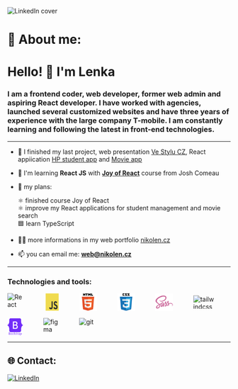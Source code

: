 
![LinkedIn cover](https://github.com/NikoLenCZ/NikoLenCZ/assets/55710950/00fbc228-edc6-4b27-8bf5-c13e2713e89a)




# 💫 About me:
<h1>Hello! 👋 I'm Lenka</h1>
<h3 >I am a frontend coder, web developer, former web admin and aspiring React developer. I have worked
with agencies, launched several customized websites and have three years of experience with the large
company T-mobile. I am constantly learning and following the latest in front-end technologies.</h3>

***


<!-- - 🔭 I' working on [**Joy of React**](https://www.joyofreact.com/) course from Josh Comeau ) -->

- 👯 I finished my last project, web presentation [Ve Stylu CZ](https://detailing-vestylu.cz/), React appiication [HP student app](https://nikolencz.github.io/hp-student-app/) and [Movie app](https://nikolen-movie-app.vercel.app/)

- 🌱 I'm learning **React JS** with [**Joy of React**](https://www.joyofreact.com/) course from Josh Comeau 

- 🧭 my plans: <br>

     ⚛️ finished course Joy of React <br>
     ⚛️ improve my React applications for student management and movie search <br>
     🟦 learn TypeScript

- 👨‍💻 more informations in my web portfolio [nikolen.cz](https://nikolen.cz/)

- 📫 you can email me: **web@nikolen.cz**

***

<h3 align="left">Technologies and tools:</h3>
<p align="left" style="display: flex; align-items: center; gap: 1rem; flex-wrap: wrap;">
<img  src="https://cdn.jsdelivr.net/gh/devicons/devicon/icons/react/react-original.svg" alt="React" width="40" height="40" style="padding-right:10px;"/>
&nbsp;
<img src="https://raw.githubusercontent.com/devicons/devicon/master/icons/javascript/javascript-original.svg" alt="javascript" width="30" height="40" style="padding-right:10px;"/>
&nbsp;
 <img src="https://raw.githubusercontent.com/devicons/devicon/master/icons/html5/html5-original-wordmark.svg" alt="html5" width="40" height="40" style="padding-right:10px;"/>
&nbsp;
 <img src="https://raw.githubusercontent.com/devicons/devicon/master/icons/css3/css3-original-wordmark.svg" alt="css3" width="40" height="40" style="padding-right:10px;"/>
&nbsp;
 <img src="https://raw.githubusercontent.com/devicons/devicon/master/icons/sass/sass-original.svg" alt="sass" width="40" height="40" style="padding-right:10px;"/>
&nbsp;
 <img src="https://static-00.iconduck.com/assets.00/tailwind-css-icon-2048x1229-u8dzt4uh.png" alt="tailwindcss" width="50" height="30" style="padding-right:10px;"/> 
&nbsp;
<img src="https://raw.githubusercontent.com/devicons/devicon/master/icons/bootstrap/bootstrap-plain-wordmark.svg" alt="bootstrap" width="35" height="40" style="padding-right:10px;"/> 
&nbsp;
<img src="https://www.vectorlogo.zone/logos/figma/figma-icon.svg" alt="figma" width="35" height="40" style="padding-right:10px;"/>
&nbsp;
<!-- <img src="https://raw.githubusercontent.com/devicons/devicon/master/icons/photoshop/photoshop-line.svg" alt="photoshop" width="40" height="40"/>
<img src="https://cdn.pixabay.com/photo/2020/03/20/21/04/gimp-4952017_960_720.png" alt="gimp" width="40" height="40"/>
<img src="https://cdn.worldvectorlogo.com/logos/adobe-xd.svg" alt="xd" width="40" height="40"/> -->
<img src="https://www.vectorlogo.zone/logos/git-scm/git-scm-icon.svg" alt="git" width="40" height="40" style="padding-right:10px;"/>
</p>

***

## 🌐 Contact:
[![LinkedIn](https://img.shields.io/badge/LinkedIn-%230077B5.svg?logo=linkedin&logoColor=white)](https://www.linkedin.com/in/nikolen/) 

<!--
# 💻 Tech Stack:
![JavaScript](https://img.shields.io/badge/javascript-%23323330.svg?style=for-the-badge&logo=javascript&logoColor=%23F7DF1E) ![HTML5](https://img.shields.io/badge/html5-%23E34F26.svg?style=for-the-badge&logo=html5&logoColor=white) ![CSS3](https://img.shields.io/badge/css3-%231572B6.svg?style=for-the-badge&logo=css3&logoColor=white) ![SASS](https://img.shields.io/badge/SASS-hotpink.svg?style=for-the-badge&logo=SASS&logoColor=white) ![Adobe XD](https://img.shields.io/badge/Adobe%20XD-470137?style=for-the-badge&logo=Adobe%20XD&logoColor=#FF61F6) 	![Figma](https://img.shields.io/badge/figma-%23F24E1E.svg?style=for-the-badge&logo=figma&logoColor=white) ![Gimp Gnu Image Manipulation Program](https://img.shields.io/badge/Gimp-657D8B?style=for-the-badge&logo=gimp&logoColor=FFFFFF) ![Adobe Photoshop](https://img.shields.io/badge/adobephotoshop-%2331A8FF.svg?style=for-the-badge&logo=adobephotoshop&logoColor=white) ![Bootstrap](https://img.shields.io/badge/bootstrap-%23563D7C.svg?style=for-the-badge&logo=bootstrap&logoColor=white) ![jQuery](https://img.shields.io/badge/jquery-%230769AD.svg?style=for-the-badge&logo=jquery&logoColor=white) -->
